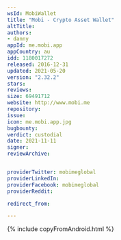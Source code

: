```yaml
---
wsId: MobiWallet
title: "Mobi - Crypto Asset Wallet"
altTitle: 
authors:
- danny
appId: me.mobi.app
appCountry: au
idd: 1180017272
released: 2016-12-31
updated: 2021-05-20
version: "2.32.2"
stars: 
reviews: 
size: 69491712
website: http://www.mobi.me
repository: 
issue: 
icon: me.mobi.app.jpg
bugbounty: 
verdict: custodial
date: 2021-11-11
signer: 
reviewArchive:


providerTwitter: mobimeglobal
providerLinkedIn: 
providerFacebook: mobimeglobal
providerReddit: 

redirect_from:

---
```

{% include copyFromAndroid.html %}

